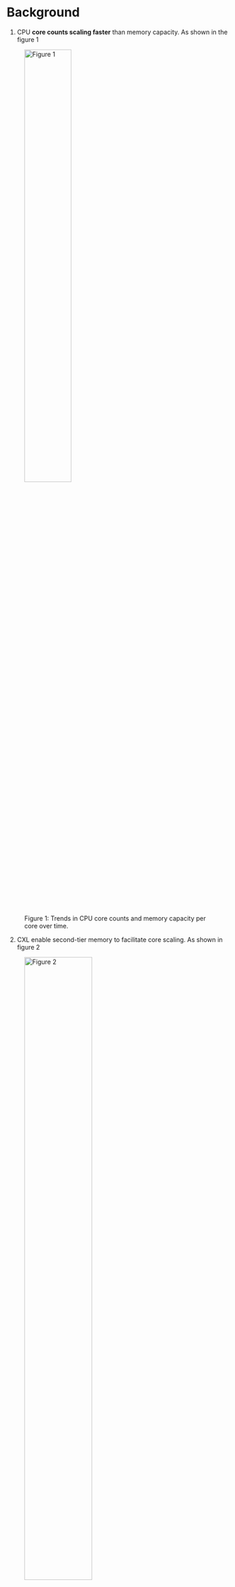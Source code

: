 # Background

1. CPU **core counts scaling faster** than memory capacity. As shown in the figure 1

<figure>
       <img src="../../imgs/memstrata-osdi24/B1.png" alt="Figure 1" style="width:50%; height:auto;">
       <figcaption>Figure 1: Trends in CPU core counts and memory capacity per core over time.</figcaption>
   </figure>

2. CXL enable second-tier memory to facilitate core scaling. As shown in figure 2

<figure>
       <img src="../../imgs/memstrata-osdi24/B2.png" alt="Figure 2" style="width:60%; height:auto;">
       <figcaption>Figure 2: CXL is able to increase the capacity of memory.</figcaption>
   </figure>


3. CXL has higher latency that will hurts peoformance if not mitigated. To be specific, CXL latency (220 ns) ≈ 2x local memory latency (100 ns)
4. Software tiering helps some but is not well suited for public clouds

# Abstract

Cloud providers use CXL-based memory to increase aggregate memor capacity and reduce cost. However, the main challenge:
1. CXL accesses will have **high lantancy** than local DRAM (2X than the local memory)
2. Existing systems use **software** to manage data to manage data placemanet acress tiers at page granularity (which is too coarse in author's opinion).

In order to resolve the above challanges, the author propose combiniing hardware-managed tiering ([*Intel Flat Memory Mode*](#TBC)) with software-manages performance isolation ([Memstrata](#TBC)). Should note that *Intel Flat Memory Mode* is not proposed by the author.

The *Intel Flat Memory Mode* is the first hardware-managed tiering system which will provide performance close to local memory (regular DRAM) but still have the following drawback:
1. Cannot resolve the memory contention across tenants
2. Cannot resolve intra-tenant contention due to conlicting access patterns.

And Memstrate can resolve the above challenges.

# Introduction

Two tier memory: 
1. Capacity memory Tier: used to augment local accessed DRAM. This tier is more affordable.
2. Performance tier: local memory, faster but will have higher TCO (total cost of ownership).

In this paper, the author focus on the basic use case where a CXl memory device is locally attached and dedicated to a single host. Most of the prior work is *software-managed memory tiering*. The following figure show the difference of prior work and the work of this paper is shown in figure 3.

<figure>
       <img src="../../imgs/memstrata-osdi24/I1.png" alt="Figure 3" style="width:70%; height:auto;">
       <figcaption>Figure 3: Comparison of prior work and this paper.</figcaption>
   </figure>

## Software-managed memory

### Overview
Software-managed memory mode use hypervisor/OS to identify popular pages and decide page placement. As shown in figure 4.

<figure>
       <img src="../../imgs/memstrata-osdi24/I2.png" alt="Figure 4" style="width:70%; height:auto;">
       <figcaption>Figure 4: Software-managed memory mode.</figcaption>
   </figure>

### Drawback:

There are two main drawback of software-managed memory
1. High CPU overhead
- Since the software is usually not involved in memory access, software tiering need to rely on some Hardware feature to track memory access in order to decide which page is more popular. One operation is to use instruction sampling  such as PEBS or IBS, however, they are disabled in the cloud due to privacy concern. 
- Another option is to scan page table. However, in order to acquire the accurate information, frequently page table is required which incur high CPU overhead. 

2. Huge page penalty
- Although large page size reduce the TLB cost in virtualized environment, they negatively affect the software tiering. For example, figure 5 shows a page table entry that corresponds to a 2 MB region. According to the author’s experiments. It is likely that this 2MB region has both hot data and cold data. In software tiering, it can only be mapped to the CXL memory or to the Local Memory.

<figure>
       <img src="../../imgs/memstrata-osdi24/I3.png" alt="Figure 5" style="width:60%; height:auto;">
       <figcaption>Figure 5: Hot and cold data migrate using huge page.</figcaption>
   </figure>

# Intel® Flat Memory Mode

## Overview:

1. First hardware-managed cacheline granular memory tiering for CXL
2. Data placement managed by the CPU memory controller
- Zero CPU overhead
- Huge page friendly
3. Available in intel Xeon 6 Processor

The associativity and mapping of *Intel® Flat Memory Mode* is shown in figure 6.

<figure>
       <img src="../../imgs/memstrata-osdi24/I4.png" alt="Figure 6" style="width:60%; height:auto;">
       <figcaption>Figure 6: Associativity and mapping of *Intel® Flat Memory Mode*.</figcaption>
   </figure>

Local memory as a direct-mapped, exclusive cache of CXL memory. The exclusive means that The cache line is either cached in local memory or CXL memory but not both. The capacity between local memory and CXL memory should be 1:1 which is N GB in this graph. The total physical memory exposed to the software is then 2N GB. 

Since the local memory is a direct map cache. A given cache line in the physical memory address space. Cacheline A in figure 6 can only be cached in one location in the local memory. As the capacity ratio between local and the physical memory is 1 to 2. there will be another cache line, Cacheline B in figure 6. That is mapped to the same location in local memory as Cacheline A. Only one of them can be placed in local memory in the same time. The other one will be stored in the CXL memory.

## Example of Local Memory miss in Intel® Flat Memory Mode

1. As shown in figure 7(a), the Cacheline A is now stored in the local memory, assume that now we have a main memory access on Cacheline B. For example, an LLC miss on Cacheline B. 
<figure>
       <img src="../../imgs/memstrata-osdi24/I5(a).png" alt="Figure 7(a)" style="width:60%; height:auto;">
       <figcaption>Figure 7(a): Memory miss on local memory.</figcaption>
   </figure>

2. The memory controller will read in the local memory to check if Cacheline B is in there. In this case, it will find that this is a miss. As shown in figure 7(b).

<figure>
       <img src="../../imgs/memstrata-osdi24/I5(b).png" alt="Figure 7(b)" style="width:60%; height:auto;">
       <figcaption>Figure 7(b): Memory miss on local memory.</figcaption>
   </figure>

3. The memory controller will then read from the CXL memory  to get the data of cache line B. As shown in figure 7(c).

<figure>
       <img src="../../imgs/memstrata-osdi24/I5(c).png" alt="Figure 7(c)" style="width:60%; height:auto;">
       <figcaption>Figure 7(c): Memory miss on local memory.</figcaption>
   </figure>

4. After fetching the data of Cacheline B.  The memory controller will server the data to the core that request the Cacheline B. And then, in the same time, it will swap the Cacheline A and B in the local memory and CXL memory so that now Cacheline B is stored in the local memory because it has been accessed most recently. As shown in figure 7(d).

<figure>
       <img src="../../imgs/memstrata-osdi24/I5(d).png" alt="Figure 7(d)" style="width:60%; height:auto;">
       <figcaption>Figure 7(d): Memory miss on local memory.</figcaption>
   </figure>

## Drawback of Intel® Flat Memory Mode

1. The first challenge is that although the hardware tiering is trying to place the most frequently accessed data in local memory. Some workloads do have heavy local memory misses and slow down. The author measuring the slowdown of both hardware tiering and software tiering using popular workloads. figure 8 shows the CDF of slowdown compared to only using the local memory. The x-axis is the slowdown and y-axis is the CDF where higher is better. 

<figure>
       <img src="../../imgs/memstrata-osdi24/I6.png" alt="Figure 8" style="width:50%; height:auto;">
       <figcaption>Figure 8: slowdown vs. Local Memory Only.</figcaption>
   </figure>

The hardware tiering significantly reduced the slowdown compared to the TPP. However, there still 26% of workload which has more than 5% slowdown. The author call the workload which have more than 5% slowdown as the outlier. Those outliers have cache unfriendly memory access pattern, and are sensitive to memory latency.

2.  Assume we have 2 VMs Vm1 and VM2. It is likely that they are mapped to a common local memory range. In this case, they will compete for the local memory depending on which VM is more memory intensive. The author find that this local memory contention across VM can cause more than 50% slowdown. As shown in figure 9.

<figure>
       <img src="../../imgs/memstrata-osdi24/I7.png" alt="Figure 9" style="width:50%; height:auto;">
       <figcaption>Figure 9: Local memory contention across VMs (more than 50% slowdown).</figcaption>
   </figure>

# Memstrata 

## Dedicated memory
To overcome the drawback of hardware-managed cacheline memory tiering system. One way is to increase the amount of local memory by add dedicated local memory beside the hardware tiered memory. The dedicated local memory  is directly exposed to the host physical address space and the data there always stay in the local memory. As shown in figure 10.
<figure>
       <img src="../../imgs/memstrata-osdi24/M1.png" alt="Figure 10" style="width:50%; height:auto;">
       <figcaption>Figure 10: Dedicated local memory.</figcaption>
   </figure>

However, one question is that how to allocate dedicated local memory across VMs?

## Memstrata: Memory Allocator for Hardware Tiering
Memstrata is used to allocate dedicated local memory across VMs which has the following features:
1. A lightweight memory allocator in the hypervisor
2. **Dynamically allocates dedicated memory to eliminate outliers**
3. **Provides performance isolation between VMs using page coloring**

Figure 11(a)-11(c) shows how Memstrata allocate dedicated local memory across VMs dynamically. So on the hardware side, hardware tiered memory and dedicated local memory are exposed at two separate range in the host physical address space. Let’s say we have three VM running on the host. Each with a fixed percentage of Hardware tier pages and dedicated pages. Different VM could have different slowdown because they run different workload. 
<figure>
       <img src="../../imgs/memstrata-osdi24/M2(a).png" alt="Figure 11(a)" style="width:50%; height:auto;">
       <figcaption>Figure 11(a): Memstrata workflow.</figcaption>
   </figure>

In order to mitigate the performance of the outlier, Memstrate will first identify the outlier VM. And it will be given more dedicated local memory, 

But there are two challenges to identify outliers in hypervisor.
1. Hypervisor is unaware of VM workloads due to privacy concern.
2. Hardware tiering only provides system-wide local memory miss rate. It doesn’t report the miss rate per core or per VMs. This is because the data placement is managed by the CPU memory controller not by individual cores.

So the author build a lightweight prediction model to identify outliers using low-level performance metrics. For example: Per-core metric: L3 miss latency correlates with miss ratio. (Detailes see Section 4.2 in their paper)

After find the outliers, Memstrata will dynamically allocate dedicated pages as shown in figure 11(b). 
<figure>
       <img src="../../imgs/memstrata-osdi24/M2(b).png" alt="Figure 11(b)" style="width:50%; height:auto;">
       <figcaption>Figure 11(b): Memstrata workflow.</figcaption>
   </figure>

After that, the outlier VM will not suffer from the slowdown. As shown in figure 11(c).
<figure>
       <img src="../../imgs/memstrata-osdi24/M2(c).png" alt="Figure 11(c)" style="width:50%; height:auto;">
       <figcaption>Figure 11(c): Memstrata workflow.</figcaption>
   </figure>
